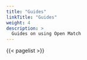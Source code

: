 ```yaml
---
title: "Guides"
linkTitle: "Guides"
weight: 4
description: >
  Guides on using Open Match
---
```


{{< pagelist >}}
